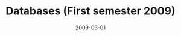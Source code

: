 ---
title: "Databases (First semester 2009)"
collection: teaching
type: "Undergraduate course"
permalink: 
venue: "Pontificia Universidad Cat&oacute;lica de Chile, Computer Science Department"
date: 2009-03-01
location: "Santiago, Chile"
---